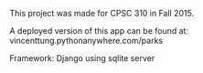 This project was made for CPSC 310 in Fall 2015.

A deployed version of this app can be found at: vincenttung.pythonanywhere.com/parks

Framework:
Django using sqlite server
